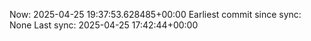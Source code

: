 Now: 2025-04-25 19:37:53.628485+00:00 Earliest commit since sync: None Last sync: 2025-04-25 17:42:44+00:00
